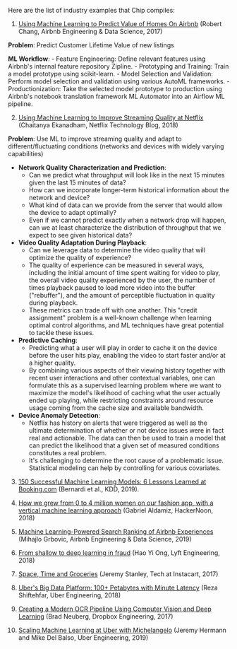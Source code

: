 Here are the list of industry examples that Chip compiles:

1. [Using Machine Learning to Predict Value of Homes On Airbnb](https://medium.com/airbnb-engineering/using-machine-learning-to-predict-value-of-homes-on-airbnb-9272d3d4739d) (Robert Chang, Airbnb Engineering & Data Science, 2017)

**Problem**: Predict Customer Lifetime Value of new listings

**ML Workflow**:
 	- Feature Engineering: Define relevant features using Airbnb's internal feature repository Zipline.
	- Prototyping and Training: Train a model prototype using scikit-learn.
	- Model Selection and Validation: Perform model selection and validation using various AutoML frameworks.
	- Productionization: Take the selected model prototype to production using Airbnb's notebook translation framework ML Automator into an Airflow ML pipeline.

2. [Using Machine Learning to Improve Streaming Quality at Netflix](https://medium.com/netflix-techblog/using-machine-learning-to-improve-streaming-quality-at-netflix-9651263ef09f) (Chaitanya Ekanadham, Netflix Technology Blog, 2018)

**Problem**: Use ML to improve streaming quality and adapt to different/fluctuating conditions (networks and devices with widely varying capabilities)

- **Network Quality Characterization and Prediction**:
	- Can we predict what throughput will look like in the next 15 minutes given the last 15 minutes of data?
	- How can we incorporate longer-term historical information about the network and device?
	- What kind of data can we provide from the server that would allow the device to adapt optimally?
	- Even if we cannot predict exactly when a network drop will happen, can we at least characterize the distribution of throughput that we expect to see given historical data?
- **Video Quality Adaptation During Playback**:
	- Can we leverage data to determine the video quality that will optimize the quality of experience?
	- The quality of experience can be measured in several ways, including the initial amount of time spent waiting for video to play, the overall video quality experienced by the user, the number of times playback paused to load more video into the buffer ("rebuffer"), and the amount of perceptible fluctuation in quality during playback.
	- These metrics can trade off with one another. This "credit assignment" problem is a well-known challenge when learning optimal control algorithms, and ML techniques have great potential to tackle these issues.
- **Predictive Caching**:
	- Predicting what a user will play in order to cache it on the device before the user hits play, enabling the video to start faster and/or at a higher quality.
	- By combining various aspects of their viewing history together with recent user interactions and other contextual variables, one can formulate this as a supervised learning problem where we want to maximize the model's likelihood of caching what the user actually ended up playing, while restricting constraints around resource usage coming from the cache size and available bandwidth.
- **Device Anomaly Detection**:
	- Netflix has history on alerts that were triggered as well as the ultimate determination of whether or not device issues were in fact real and actionable. The data can then be used to train a model that can predict the likelihood that a given set of measured conditions constitutes a real problem.
	- It's challenging to determine the root cause of a problematic issue. Statistical modeling can help by controlling for various covariates.

3. [150 Successful Machine Learning Models: 6 Lessons Learned at Booking.com](https://blog.acolyer.org/2019/10/07/150-successful-machine-learning-models/) (Bernardi et al., KDD, 2019).



4. [How we grew from 0 to 4 million women on our fashion app, with a vertical machine learning approach](https://medium.com/hackernoon/how-we-grew-from-0-to-4-million-women-on-our-fashion-app-with-a-vertical-machine-learning-approach-f8b7fc0a89d7) (Gabriel Aldamiz, HackerNoon, 2018)



5. [Machine Learning-Powered Search Ranking of Airbnb Experiences](https://medium.com/airbnb-engineering/machine-learning-powered-search-ranking-of-airbnb-experiences-110b4b1a0789) (Mihajlo Grbovic, Airbnb Engineering & Data Science, 2019)



6. [From shallow to deep learning in fraud](https://eng.lyft.com/from-shallow-to-deep-learning-in-fraud-9dafcbcef743) (Hao Yi Ong, Lyft Engineering, 2018)



7. [Space, Time and Groceries](https://tech.instacart.com/space-time-and-groceries-a315925acf3a) (Jeremy Stanley, Tech at Instacart, 2017)



8. [Uber's Big Data Platform: 100+ Petabytes with Minute Latency](https://eng.uber.com/uber-big-data-platform/) (Reza Shiftehfar, Uber Engineering, 2018)



9. [Creating a Modern OCR Pipeline Using Computer Vision and Deep Learning](https://blogs.dropbox.com/tech/2017/04/creating-a-modern-ocr-pipeline-using-computer-vision-and-deep-learning/) (Brad Neuberg, Dropbox Engineering, 2017)



10. [Scaling Machine Learning at Uber with Michelangelo](https://eng.uber.com/scaling-michelangelo/) (Jeremy Hermann and Mike Del Balso, Uber Engineering, 2019)
